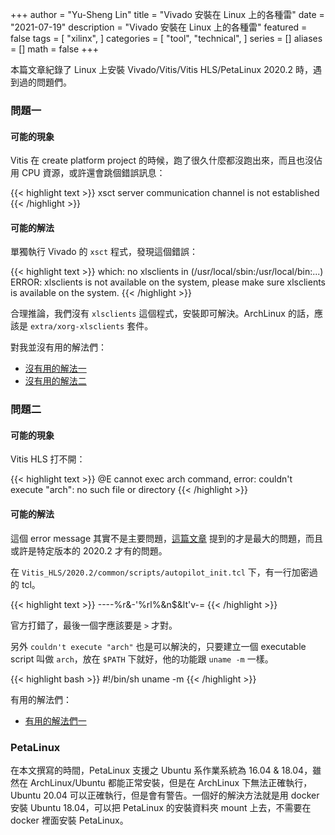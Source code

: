 +++
author = "Yu-Sheng Lin"
title = "Vivado 安裝在 Linux 上的各種雷"
date = "2021-07-19"
description = "Vivado 安裝在 Linux 上的各種雷"
featured = false
tags = [
    "xilinx",
]
categories = [
    "tool",
    "technical",
]
series = []
aliases = []
math = false
+++

本篇文章紀錄了 Linux 上安裝 Vivado/Vitis/Vitis HLS/PetaLinux 2020.2 時，遇到過的問題們。

<!--more-->

### 問題一
#### 可能的現象
Vitis 在 create platform project 的時候，跑了很久什麼都沒跑出來，而且也沒佔用 CPU 資源，或許還會跳個錯誤訊息：

{{< highlight text >}}
xsct server communication channel is not established
{{< /highlight >}}

#### 可能的解法

單獨執行 Vivado 的 `xsct` 程式，發現這個錯誤：

{{< highlight text >}}
which: no xlsclients in (/usr/local/sbin:/usr/local/bin:...)
ERROR: xlsclients is not available on the system, please make sure xlsclients is available on the system.
{{< /highlight >}}

合理推論，我們沒有 `xlsclients` 這個程式，安裝即可解決。ArchLinux 的話，應該是 `extra/xorg-xlsclients` 套件。

對我並沒有用的解法們：
* [沒有用的解法一](https://www.xilinx.com/support/answers/69263.html)
* [沒有用的解法二](https://forums.xilinx.com/t5/Embedded-Development-Tools/Reason-xsct-server-communication-channel-is-not-established/td-p/868723)

### 問題二
#### 可能的現象
Vitis HLS 打不開：

{{< highlight text >}}
@E cannot exec arch command, error: couldn't execute "arch": no such file or directory
{{< /highlight >}}

#### 可能的解法

這個 error message 其實不是主要問題，[這篇文章](https://forums.xilinx.com/t5/Design-Entry/Vitis-HLS-2020-2-not-starting-only-splash-screen-visible/td-p/1187946) 提到的才是最大的問題，而且或許是特定版本的 2020.2 才有的問題。

在 `Vitis_HLS/2020.2/common/scripts/autopilot_init.tcl` 下，有一行加密過的 tcl。

{{< highlight text >}}
----%r&-'%rl%&n$&lt'v-=
{{< /highlight >}}

官方打錯了，最後一個字應該要是 `>` 才對。

另外 `couldn't execute "arch"` 也是可以解決的，只要建立一個 executable script 叫做 `arch`，放在 `$PATH` 下就好，他的功能跟 `uname -m` 一樣。

{{< highlight bash >}}
#!/bin/sh
uname -m
{{< /highlight >}}

有用的解法們：
* [有用的解法們一](https://aur.archlinux.org/packages/vivado)

### PetaLinux
在本文撰寫的時間，PetaLinux 支援之 Ubuntu 系作業系統為 16.04 & 18.04，雖然在 ArchLinux/Ubuntu 都能正常安裝，但是在 ArchLinux 下無法正確執行，Ubuntu 20.04 可以正確執行，但是會有警告。一個好的解決方法就是用 docker 安裝 Ubuntu 18.04，可以把 PetaLinux 的安裝資料夾 mount 上去，不需要在 docker 裡面安裝 PetaLinux。
